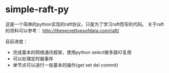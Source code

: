 # simple-raft-py
这是一个简单的python实现的raft协议，只是为了学习raft而写的代码。
关于raft的资料可以参考：
http://thesecretlivesofdata.com/raft/

目前进度：
* 完成基本的网络通讯框架，使用python select做多路IO复用
* 可以处理定时器事件
* 单节点可以进行一些基本的操作(get  set  del  commit)
